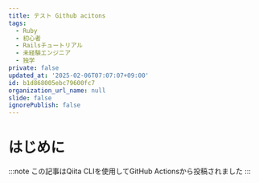 ```yaml
---
title: テスト Github acitons
tags:
  - Ruby
  - 初心者
  - Railsチュートリアル
  - 未経験エンジニア
  - 独学
private: false
updated_at: '2025-02-06T07:07:07+09:00'
id: b1d868005ebc79600fc7
organization_url_name: null
slide: false
ignorePublish: false
---
```

# はじめに
:::note
この記事はQiita CLIを使用してGitHub Actionsから投稿されました
:::
